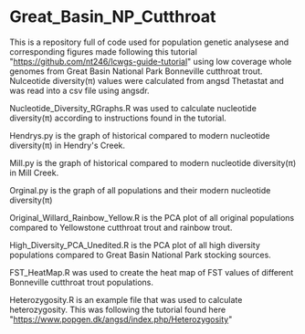 # Great_Basin_NP_Cutthroat
This is a repository full of code used for population genetic analysese and corresponding figures made following this tutorial "https://github.com/nt246/lcwgs-guide-tutorial" using low coverage whole genomes from Great Basin National Park Bonneville cutthroat trout. Nulceotide diversity(π) values were calculated from angsd Thetastat and was read into a csv file using angsdr.

Nucleotide_Diversity_RGraphs.R was used to calculate nucleotide diversity(π) according to instructions found in the tutorial. 

Hendrys.py is the graph of historical compared to modern nucleotide diversity(π) in Hendry's Creek.

Mill.py is the graph of historical compared to modern nucleotide diversity(π) in Mill Creek.

Orginal.py is the graph of all populations and their modern nucleotide diversity(π)

Original_Willard_Rainbow_Yellow.R is the PCA plot of all original populations compared to Yellowstone cutthroat trout and rainbow trout.

High_Diversity_PCA_Unedited.R is the PCA plot of all high diversity populations compared to Great Basin National Park stocking sources.

FST_HeatMap.R was used to create the heat map of FST values of different Bonneville cutthroat trout populations.

Heterozygosity.R is an example file that was used to calculate heterozygosity. This was following the tutorial found here "https://www.popgen.dk/angsd/index.php/Heterozygosity"

